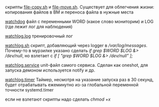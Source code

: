скрипты [file-copy.sh](https://github.com/shaadowsky/LinuxAdmin012019/blob/master/hw08.%20System%20init.%20Systemd/1/file-copy.sh) и [file-move.sh](https://github.com/shaadowsky/LinuxAdmin012019/blob/master/hw08.%20System%20init.%20Systemd/1/file-move.sh). Существует для облегчения жизни: копирования файлов в ВМ и переноса файла в нужные места

[watchdog](https://github.com/shaadowsky/LinuxAdmin012019/blob/master/hw08.%20System%20init.%20Systemd/1/watchdog) файл с переменными WORD (какое слово мониторим) и LOG (где лежит лог для наблюдения)

[watchlog.log](https://github.com/shaadowsky/LinuxAdmin012019/blob/master/hw08.%20System%20init.%20Systemd/1/watchlog.log) тренировочный лог

[watchlog.sh](https://github.com/shaadowsky/LinuxAdmin012019/blob/master/hw08.%20System%20init.%20Systemd/1/watchlog.sh) скрипт, добавляющий через logger в _/var/log/messages_. Почему-то в мурзилке указано сделать _if grep $WORD $LOG &> /dev/null_, но взлетает с _if [ "grep $WORD $LOG &> /dev/null" ];_

[watchlog.service](https://github.com/shaadowsky/LinuxAdmin012019/blob/master/hw08.%20System%20init.%20Systemd/1/watchlog.service) unit-файл самого сервиса. Сделан как oneshot, для запуска демоном используется notify и др.

[watchlog.timer](https://github.com/shaadowsky/LinuxAdmin012019/blob/master/hw08.%20System%20init.%20Systemd/1/watchlog.timer) Таймер, несмотря на указание запуска раз в 30 секунд, будет отрабатывать ежеминутно из-за глобальной переменной точности systemd.timer

если не взлетают скрипты надо сделать _chmod +x <script>_
